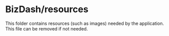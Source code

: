 # BizDash/resources

This folder contains resources (such as images) needed by the application. This file can
be removed if not needed.
